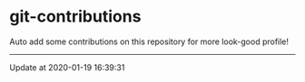 # git-contributions

Auto add some contributions on this repository for more look-good profile!

---

Update at 2020-01-19 16:39:31
